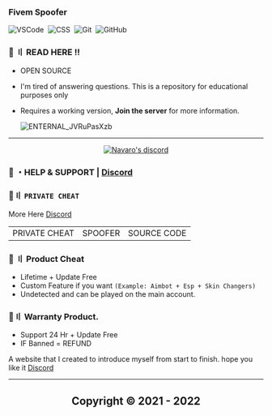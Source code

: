 ### Fivem Spoofer 
![VSCode](https://img.shields.io/badge/-Visual_Studio_Code-05122A?style=for-the-badge&logo=VisualStudioCode)&nbsp;
![CSS](https://img.shields.io/badge/-C++-05122A?style=for-the-badge&logo=CSS3&logoColor=1572B6)&nbsp;
![Git](https://img.shields.io/badge/-Git-05122A?style=for-the-badge&logo=git)&nbsp; 
![GitHub](https://img.shields.io/badge/-GitHub-05122A?style=for-the-badge&logo=github)&nbsp;
 
   
 
### 📁 〢 READ HERE !!  
 
- OPEN SOURCE  
- I'm tired of answering questions. This is a repository for educational purposes only
- Requires a working version, **Join the server** for more information.
  
  ![ENTERNAL_JVRuPasXzb](https://user-images.githubusercontent.com/94861415/207135568-725e7034-edf4-4039-83f7-ac52ff43f85d.png)

  
  
  
--- 

  <p align="center">
    <a href="https://discord.com/users/943374631644045363">
        <img title="Navaro server discord" alt="Navaro's discord" src="https://discord.c99.nl/widget/theme-4/944758193173721128.png"/>
    </a>
</p> 
 
### 💬 ・HELP & SUPPORT | [Discord](https://discord.gg/MBTkVcJefp) 


 ### 🛒〢 `PRIVATE CHEAT`
 More Here [Discord](https://discord.gg/Navaro)
 
<table>
<tr>
	<td> PRIVATE CHEAT
	<td> SPOOFER
	<td> SOURCE CODE
</table>

  
### 🎯 〢 Product Cheat

- Lifetime + Update Free
- Custom Feature if you want `(Example: Aimbot + Esp + Skin Changers)`
- Undetected and can be played on the main account.


### 💯〢 Warranty Product.

- Support 24 Hr + Update Free
- IF Banned = REFUND

A website that I created to introduce myself from start to finish. hope you like it [Discord](https://discord.gg/Navaro)

---


<h2 align="center"> Copyright © 2021 - 2022

